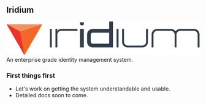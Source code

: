 ## Iridium
![iridium](assets/color/iridium-3C-large.png)
An enterprise grade identity management system. 


### First things first

 * Let's work on getting the system understandable and usable. 
 * Detailed docs soon to come.

